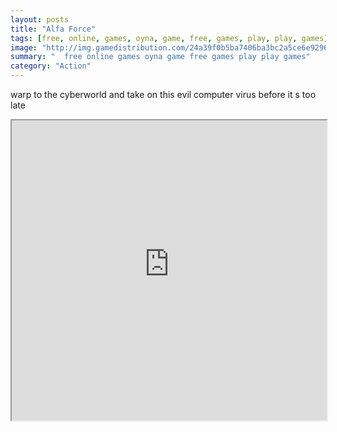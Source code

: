 ```yaml
---
layout: posts
title: "Alfa Force"
tags: [free, online, games, oyna, game, free, games, play, play, games]
image: "http://img.gamedistribution.com/24a39f0b5ba7406ba3bc2a5ce6e92961.jpg"
summary: "  free online games oyna game free games play play games"
category: "Action"
---
```


warp to the cyberworld and take on this evil computer virus before it s too late

<iframe width="100%" height="480px;" src="http://flash.gamedistribution.com?game=24a39f0b5ba7406ba3bc2a5ce6e92961"></iframe>